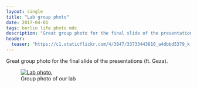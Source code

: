```yaml
---
layout: single
title: "Lab group photo"
date: 2017-04-01
tags: berlin life photo mdc
description: "Great group photo for the final slide of the presentations (ft. Geza)."
header:
  teaser: "https://c1.staticflickr.com/4/3847/33733443816_a4dbbd5379_k.jpg"
---
```


Great group photo for the final slide of the presentations (ft. Geza).

<figure>
  <a href="{{ page.header.teaser }}"><img src="{{ page.header.teaser }}" alt="Lab photo."></a>
  <figcaption>Group photo of our lab</figcaption>
</figure>
